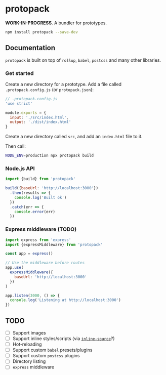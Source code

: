 # protopack

**WORK-IN-PROGRESS**. A bundler for prototypes.

```sh
npm install protopack --save-dev
```

## Documentation

`protopack` is built on top of `rollup`, `babel`, `postcss` and many other libraries.

### Get started

Create a new directory for a prototype. Add a file called `.protopack.config.js` (or `protopack.json`):

```js
// .protopack.config.js
'use strict'

module.exports = {
  input: './src/index.html',
  output: './dist/index.html'
}
```

Create a new directory called `src`, and add an `index.html` file to it.

Then call:

```sh
NODE_ENV=production npx protopack build
```

### Node.js API

```js
import {build} from 'protopack'

build({baseUrl: 'http://localhost:3000'})
  .then(results => {
    console.log('Built ok')
  })
  .catch(err => {
    console.error(err)
  })
```

### Express middleware (TODO)

```js
import express from 'express'
import {expressMiddleware} from 'protopack'

const app = express()

// Use the middleware before routes
app.use(
  expressMiddleware({
    baseUrl: 'http://localhost:3000'
  })
)

app.listen(3000, () => {
  console.log('Listening at http://localhost:3000')
})
```

## TODO

- [ ] Support images
- [ ] Support inline styles/scripts (via [`inline-source`](https://github.com/popeindustries/inline-source#readme)?)
- [ ] Hot-reloading
- [ ] Support custom `babel` presets/plugins
- [ ] Support custom `postcss` plugins
- [ ] Directory listing
- [ ] `express` middleware
